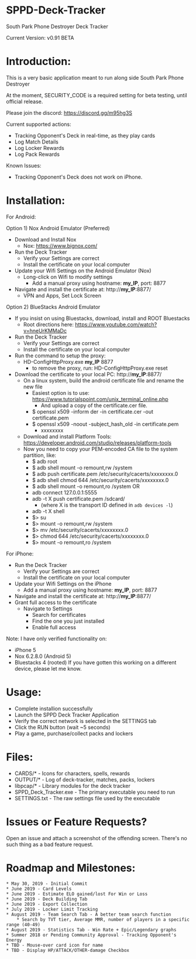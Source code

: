 # SPPD-Deck-Tracker
South Park Phone Destroyer Deck Tracker

Current Version: v0.91 BETA


Introduction:
============

This is a very basic application meant to run along side South Park Phone Destroyer

At the moment, SECURITY_CODE is a required setting for beta testing, until official release.

Please join the discord: https://discord.gg/m95hg3S

Current supported actions:
  * Tracking Opponent's Deck in real-time, as they play cards
  * Log Match Details
  * Log Locker Rewards
  * Log Pack Rewards
  
Known Issues:
  * Tracking Opponent's Deck does not work on iPhone.


Installation:
==============

For Android:

Option 1) Nox Android Emulator (Preferred)
  * Download and Install Nox
    * Nox: https://www.bignox.com/
  * Run the Deck Tracker
    * Verify your Settings are correct
	* Install the certificate on your local computer
  * Update your Wifi Settings on the Android Emulator (Nox)
    * Long-click on Wifi to modify settings
	   * Add a manual proxy using hostname: __my_IP__, port: 8877
  * Navigate and install the certificate at: http://__my_IP__:8877/
     * VPN and Apps, Set Lock Screen

Option 2) BlueStacks Android Emulator
  * If you insist on using Bluestacks, download, install and ROOT Bluestacks
    * Root directions here: https://www.youtube.com/watch?v=hneUrKMMaDc
  * Run the Deck Tracker
    * Verify your Settings are correct
	* Install the certificate on your local computer
  * Run the command to setup the proxy:
    * HD-ConfigHttpProxy.exe  __my_IP__ 8877
	   * to remove the proxy, run: HD-ConfigHttpProxy.exe reset
  * Download the certificate to your local PC: http://__my_IP__:8877/
    * On a linux system, build the android certificate file and rename the new file
	  * Easiest option is to use: https://www.tutorialspoint.com/unix_terminal_online.php
	    * And upload a copy of the certificate.cer file.
	  * $ openssl x509 -inform der -in certificate.cer -out certificate.pem
      * $ openssl x509 -noout -subject_hash_old -in certificate.pem
        * xxxxxxxx
    * Download and install Platform Tools: https://developer.android.com/studio/releases/platform-tools
    * Now you need to copy your PEM-encoded CA file to the system partition, like:
      * $ adb root
	  * $ adb shell mount -o remount,rw /system
      * $ adb push certificate.pem /etc/security/cacerts/xxxxxxxx.0
      * $ adb shell chmod 644 /etc/security/cacerts/xxxxxxxx.0
	  * $ adb shell mount -o remount,ro /system
	  OR
	  * adb connect 127.0.0.1:5555
	  * adb -t X push certificate.pem /sdcard/
	     * (where X is the transport ID defined in `adb devices -l`)
	  * adb -t X shell
	  * $> su
	  * $> mount -o remount,rw /system
	  * $> mv /etc/security/cacerts/xxxxxxxx.0
	  * $> chmod 644 /etc/security/cacerts/xxxxxxxx.0
	  * $> mount -o remount,ro /system
	

For iPhone:
  * Run the Deck Tracker
    * Verify your Settings are correct
	* Install the certificate on your local computer
  * Update your Wifi Settings on the iPhone
	 * Add a manual proxy using hostname: __my_IP__, port: 8877
  * Navigate and install the certificate at: http://__my_IP__:8877/
  * Grant full access to the certificate
	  * Navigate to Settings
		* Search for certificates
		* Find the one you just installed
		* Enable full access

Note: I have only verified functionality on:
   * iPhone 5
   * Nox 6.2.8.0 (Android 5)
   * Bluestacks 4 (rooted)
If you have gotten this working on a different device, please let me know.

Usage:
================================
  * Complete installion successfully
  * Launch the SPPD Deck Tracker Application
  * Verify the correct network is selected in the SETTINGS tab
  * Click the RUN button (wait ~5 seconds)
  * Play a game, purchase/collect packs and lockers


Files:
============================================
  * CARDS/* 	- Icons for characters, spells, rewards
  * OUTPUT/* 	- Log of deck-tracker, matches, packs, lockers
  * libpcap/* 	- Library modules for the deck tracker
  * SPPD_Deck_Tracker.exe 	- The primary executable you need to run
  * SETTINGS.txt	- The raw settings file used by the executable


Issues or Feature Requests?
============================================
Open an issue and attach a screenshot of the offending screen.
There's no such thing as a bad feature request.


Roadmap and Milestones:
============================================
	* May 30, 2019 - Initial Commit
	* June 2019 - Card Levels
	* June 2019 - Estimate ELO gained/lost For Win or Loss
	* June 2019 - Deck Building Tab
	* June 2019 - Export Collection
	* July 2019 - Locker Limit Tracking
	* August 2019 - Team Search Tab - A better team search function
		* Search by TVT tier, Average MMR, number of players in a specific range (40-49)
	* August 2019 - Statistics Tab - Win Rate + Epic/Legendary graphs
	* Summer 2018 or Pending Community Approval - Tracking Opponent's Energy
	* TBD - Mouse-over card icon for name
	* TBD - Display HP/ATTACK/OTHER-damage Checkbox